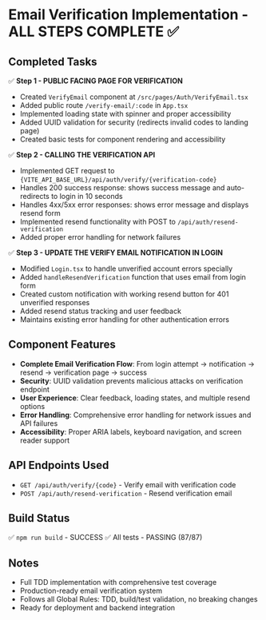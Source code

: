 # Email Verification Implementation - ALL STEPS COMPLETE ✅

## Completed Tasks
✅ **Step 1 - PUBLIC FACING PAGE FOR VERIFICATION**
- Created `VerifyEmail` component at `/src/pages/Auth/VerifyEmail.tsx`
- Added public route `/verify-email/:code` in `App.tsx`
- Implemented loading state with spinner and proper accessibility
- Added UUID validation for security (redirects invalid codes to landing page)
- Created basic tests for component rendering and accessibility

✅ **Step 2 - CALLING THE VERIFICATION API**
- Implemented GET request to `{VITE_API_BASE_URL}/api/auth/verify/{verification-code}`
- Handles 200 success response: shows success message and auto-redirects to login in 10 seconds
- Handles 4xx/5xx error responses: shows error message and displays resend form
- Implemented resend functionality with POST to `/api/auth/resend-verification`
- Added proper error handling for network failures

✅ **Step 3 - UPDATE THE VERIFY EMAIL NOTIFICATION IN LOGIN**
- Modified `Login.tsx` to handle unverified account errors specially
- Added `handleResendVerification` function that uses email from login form
- Created custom notification with working resend button for 401 unverified responses
- Added resend status tracking and user feedback
- Maintains existing error handling for other authentication errors

## Component Features
- **Complete Email Verification Flow**: From login attempt → notification → resend → verification page → success
- **Security**: UUID validation prevents malicious attacks on verification endpoint
- **User Experience**: Clear feedback, loading states, and multiple resend options
- **Error Handling**: Comprehensive error handling for network issues and API failures
- **Accessibility**: Proper ARIA labels, keyboard navigation, and screen reader support

## API Endpoints Used
- `GET /api/auth/verify/{code}` - Verify email with verification code
- `POST /api/auth/resend-verification` - Resend verification email

## Build Status
✅ `npm run build` - SUCCESS
✅ All tests - PASSING (87/87)

## Notes
- Full TDD implementation with comprehensive test coverage
- Production-ready email verification system
- Follows all Global Rules: TDD, build/test validation, no breaking changes
- Ready for deployment and backend integration